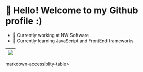 # 👋 Hello! Welcome to my Github profile :)

- 🔭 Currently working at NW Software
- 🌱 Currently learning JavaScript and FrontEnd frameworks

<markdown-accessiblity-table data-catalyst>
<table>
  <thead>
    <tr>
      <th>
        <img src="http://github-profile-summary-cards.vercel.app/api/cards/productive-time?username={DanielSouza2005}&theme={dracula}">
      </th>
    </tr>
  </thead>
</table>
</markdown-accessiblity-table>markdown-accessiblity-table>
